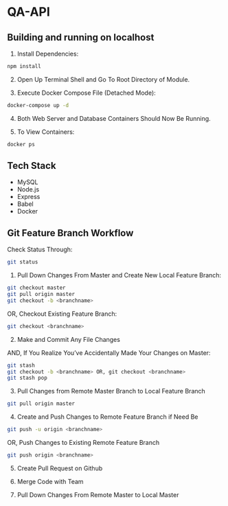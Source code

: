 # QA-API

## Building and running on localhost

1. Install Dependencies:

```sh
npm install
```

2. Open Up Terminal Shell and Go To Root Directory of Module.

3. Execute Docker Compose File (Detached Mode):

```sh
docker-compose up -d
```

4. Both Web Server and Database Containers Should Now Be Running.

5. To View Containers:

```sh
docker ps
```

## Tech Stack

- MySQL
- Node.js
- Express
- Babel
- Docker

## Git Feature Branch Workflow

Check Status Through:

```sh
git status
```

1. Pull Down Changes From Master and Create New Local Feature Branch:

```sh
git checkout master
git pull origin master
git checkout -b <branchname>
```

OR, Checkout Existing Feature Branch:

```sh
git checkout <branchname>
```

2. Make and Commit Any File Changes

AND, If You Realize You’ve Accidentally Made Your Changes on Master:

```sh
git stash
git checkout -b <branchname> OR, git checkout <branchname>
git stash pop
```

3. Pull Changes from Remote Master Branch to Local Feature Branch

```sh
git pull origin master
```

4. Create and Push Changes to Remote Feature Branch if Need Be

```sh
git push -u origin <branchname>
```

OR, Push Changes to Existing Remote Feature Branch

```sh
git push origin <branchname>
```

5. Create Pull Request on Github

6. Merge Code with Team

7. Pull Down Changes From Remote Master to Local Master
